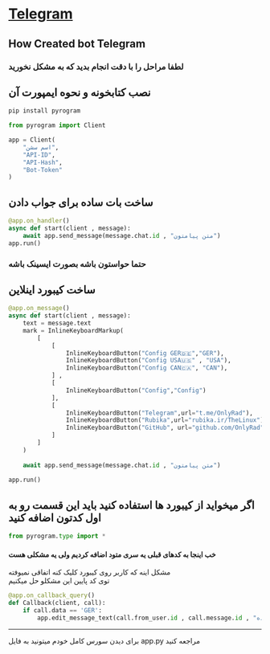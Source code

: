 # <a href="https://github.com/OnlyRad/Telegram">Telegram</a>

## How Created bot Telegram

### لطفا مراحل را با دقت انجام بدید که به مشکل نخورید

## نصب کتابخونه و نحوه ایمپورت آن

```python
pip install pyrogram
```
```python
from pyrogram import Client

app = Client(
    "اسم سشن",
    "API-ID",
    "API-Hash",
    "Bot-Token"
)
```
## ساخت بات ساده برای جواب دادن

```python
@app.on_handler()
async def start(client , message):
    await app.send_message(message.chat.id , "متن پیامتون")
app.run()
```
### حتما حواستون باشه بصورت ایسینک باشه



## ساخت کیبورد اینلاین

```python
@app.on_message()
async def start(client , message):
    text = message.text
    mark = InlineKeyboardMarkup(
        [
            [
                InlineKeyboardButton("Config GER🇩🇪","GER"),
                InlineKeyboardButton("Config USA🇺🇸" , "USA"),
                InlineKeyboardButton("Config CAN🇨🇦", "CAN"),
            ] ,
            [
                InlineKeyboardButton("Config","Config")
            ],
            [
                InlineKeyboardButton("Telegram",url="t.me/OnlyRad"),
                InlineKeyboardButton("Rubika",url="rubika.ir/TheLinux"),
                InlineKeyboardButton("GitHub", url="github.com/OnlyRad")
            ]
        ]
    )
        
    await app.send_message(message.chat.id , "متن پیامتون")
    
app.run()
```
## اگر میخواید از کیبورد ها استفاده کنید باید این قسمت رو به اول کدتون اضافه کنید
```python
from pyrogram.type import *
```

#### خب اینجا به کدهای قبلی یه سری متود اضافه کردیم ولی یه مشکلی هست<br>
مشکل اینه که کاربر روی کیبورد کلیک کنه اتفاقی نمیوفته<br>
توی کد پایین این مشکلو حل میکنیم
```python
@app.on_callback_query()
def Callback(client, call):
    if call.data == 'GER':
        app.edit_message_text(call.from_user.id , call.message.id , "متن پیام نشان دهنده"
```
<hr>
برای دیدن سورس کامل خودم میتونید به فایل app.py مراجعه کنید

